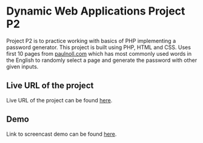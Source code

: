 # Dynamic Web Applications Project P2

Project P2 is to practice working with basics of PHP implementing a password generator. This project is built using PHP, HTML and CSS. Uses first 10 pages from 
[paulnoll.com](http://www.paulnoll.com/Books/Clear-English/English-3000-common-words.html) which has most commonly used words in the English to randomly select a page and  generate the password with other given inputs.

## Live URL of the project

Live URL of the project can be found [here](http://p2.chanchika.me/).

## Demo

Link to screencast demo can be found [here](http://www.screencast.com/users/Chithra_Jayakumar/folders/DWA/media/caced0c9-ba7d-46ba-a6bc-331fe77cdda1).
